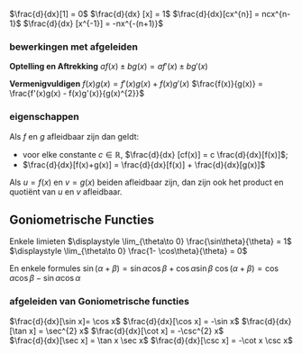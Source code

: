 $\frac{d}{dx}[1] = 0$ 
$\frac{d}{dx} [x] = 1$ 
$\frac{d}{dx}[cx^{n}] = ncx^{n-1}$ 
$\frac{d}{dx} [x^{-1}] = -nx^{-(n+1)}$  

### bewerkingen met afgeleiden
**Optelling en Aftrekking**
$a f(x) \pm b g(x) = af'(x) \pm bg'(x)$

**Vermenigvuldigen**
$f(x) g(x) = f'(x) g(x) + f(x) g'(x)$ 
$\frac{f(x)}{g(x)} = \frac{f'(x)g(x) - f(x)g'(x)}{g(x)^{2}}$ 

### eigenschappen 
Als $f$ en $g$ afleidbaar zijn dan geldt:
- voor elke constante $c \in \mathbb{R}$,  $\frac{d}{dx} [cf(x)] = c \frac{d}{dx}[f(x)]$; 
- $\frac{d}{dx}[f(x)+g(x)] = \frac{d}{dx}[f(x)] + \frac{d}{dx}[g(x)]$ 

Als $u= f(x)$ en $v= g(x)$ beiden afleidbaar zijn, dan zijn ook het product en quotiënt van $u$ en $v$ afleidbaar. 

## Goniometrische Functies
Enkele limieten
$\displaystyle \lim_{\theta\to 0} \frac{\sin\theta}{\theta} = 1$ 
$\displaystyle \lim_{\theta\to 0} \frac{1- \cos\theta}{\theta} = 0$ 

En enkele formules
$\sin (\alpha + \beta) = \sin\alpha\cos\beta + \cos\alpha \sin\beta$ 
$\cos(\alpha + \beta) = \cos\alpha\cos\beta - \sin\alpha\cos\alpha$ 

### afgeleiden van Goniometrische functies

$\frac{d}{dx}[\sin x]= \cos x$ 
$\frac{d}{dx}[\cos x] = -\sin x$ 
$\frac{d}{dx}[\tan x] = \sec^{2} x$ 
$\frac{d}{dx}[\cot x] = -\csc^{2} x$  
$\frac{d}{dx}[\sec x] = \tan x \sec x$ 
$\frac{d}{dx}[\csc x] = -\cot x \csc x$ 